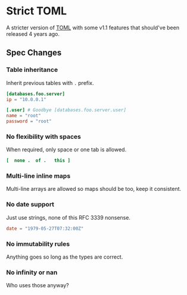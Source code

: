 # Strict TOML

A stricter version of [TOML](https://toml.io/en/) with some v1.1 features that should've been released 4 years ago.


## Spec Changes

### Table inheritance

Inherit previous tables with `.` prefix.

```toml
[databases.foo.server]
ip = "10.0.0.1"

[.user] # Goodbye [databases.foo.server.user]
name = "root"
password = "root"
```

### No flexibility with spaces

When required, only space or one tab is allowed.

```toml
[  none .  of .   this ]
```

### Multi-line inline maps

Multi-line arrays are allowed so maps should be too, keep it consistent.

### No date support

Just use strings, none of this RFC 3339 nonsense. 

```toml
date = "1979-05-27T07:32:00Z" 
```

### No immutability rules

Anything goes so long as the types are correct.

### No infinity or nan

Who uses those anyway?